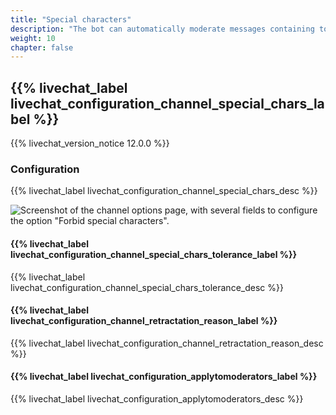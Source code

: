 ```yaml
---
title: "Special characters"
description: "The bot can automatically moderate messages containing too many special characters."
weight: 10
chapter: false
---
```


## {{% livechat_label livechat_configuration_channel_special_chars_label %}}

{{% livechat_version_notice 12.0.0 %}}

### Configuration

{{% livechat_label livechat_configuration_channel_special_chars_desc %}}

![Screenshot of the channel options page, with several fields to configure the option "Forbid special characters".](/peertube-plugin-livechat/images/forbid_special_chars_configuration.png?classes=shadow,border&height=400px "Forbid special characters configuration")

#### {{% livechat_label livechat_configuration_channel_special_chars_tolerance_label %}}

{{% livechat_label livechat_configuration_channel_special_chars_tolerance_desc %}}

#### {{% livechat_label livechat_configuration_channel_retractation_reason_label %}}

{{% livechat_label livechat_configuration_channel_retractation_reason_desc %}}

#### {{% livechat_label livechat_configuration_applytomoderators_label %}}

{{% livechat_label livechat_configuration_applytomoderators_desc %}}

